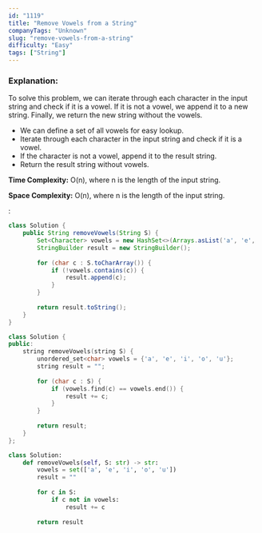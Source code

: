 ```yaml
---
id: "1119"
title: "Remove Vowels from a String"
companyTags: "Unknown"
slug: "remove-vowels-from-a-string"
difficulty: "Easy"
tags: ["String"]
---
```


### Explanation:

To solve this problem, we can iterate through each character in the input string and check if it is a vowel. If it is not a vowel, we append it to a new string. Finally, we return the new string without the vowels.

- We can define a set of all vowels for easy lookup.
- Iterate through each character in the input string and check if it is a vowel.
- If the character is not a vowel, append it to the result string.
- Return the result string without vowels.

**Time Complexity:** O(n), where n is the length of the input string.

**Space Complexity:** O(n), where n is the length of the input string.

:

```java
class Solution {
    public String removeVowels(String S) {
        Set<Character> vowels = new HashSet<>(Arrays.asList('a', 'e', 'i', 'o', 'u'));
        StringBuilder result = new StringBuilder();
        
        for (char c : S.toCharArray()) {
            if (!vowels.contains(c)) {
                result.append(c);
            }
        }
        
        return result.toString();
    }
}
```

```cpp
class Solution {
public:
    string removeVowels(string S) {
        unordered_set<char> vowels = {'a', 'e', 'i', 'o', 'u'};
        string result = "";
        
        for (char c : S) {
            if (vowels.find(c) == vowels.end()) {
                result += c;
            }
        }
        
        return result;
    }
};
```

```python
class Solution:
    def removeVowels(self, S: str) -> str:
        vowels = set(['a', 'e', 'i', 'o', 'u'])
        result = ""
        
        for c in S:
            if c not in vowels:
                result += c
                
        return result
```